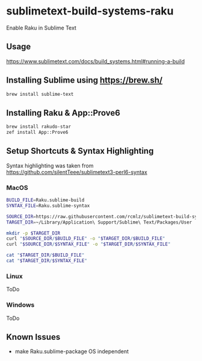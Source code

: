 # sublimetext-build-systems-raku
Enable Raku in Sublime Text
## Usage
https://www.sublimetext.com/docs/build_systems.html#running-a-build

## Installing Sublime using https://brew.sh/
```bash
brew install sublime-text
```
## Installing Raku & App::Prove6
```bash
brew install rakudo-star
zef install App::Prove6
```

## Setup Shortcuts & Syntax Highlighting
Syntax highlighting was taken from https://github.com/silentTeee/sublimetext3-perl6-syntax

### MacOS
```bash
BUILD_FILE=Raku.sublime-build
SYNTAX_FILE=Raku.sublime-syntax

SOURCE_DIR=https://raw.githubusercontent.com/rcmlz/sublimetext-build-systems-raku/main
TARGET_DIR=~/Library/Application\ Support/Sublime\ Text/Packages/User

mkdir -p $TARGET_DIR
curl "$SOURCE_DIR/$BUILD_FILE" -o "$TARGET_DIR/$BUILD_FILE"
curl "$SOURCE_DIR/$SYNTAX_FILE" -o "$TARGET_DIR/$SYNTAX_FILE"

cat "$TARGET_DIR/$BUILD_FILE"
cat "$TARGET_DIR/$SYNTAX_FILE"
```
### Linux
ToDo
### Windows
ToDo

## Known Issues
- make Raku.sublime-package OS independent
